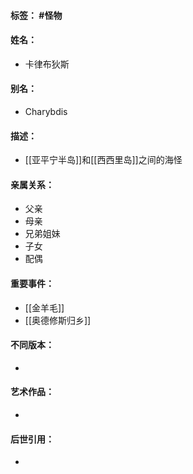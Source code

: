 #### 标签： #怪物
#### 姓名：
- 卡律布狄斯
#### 别名：
- Charybdis
#### 描述：
- [[亚平宁半岛]]和[[西西里岛]]之间的海怪
#### 亲属关系：
- 父亲
- 母亲
- 兄弟姐妹
- 子女
- 配偶
#### 重要事件：
- [[金羊毛]]
- [[奥德修斯归乡]]
#### 不同版本：
- 
#### 艺术作品：
- 
#### 后世引用：
- 